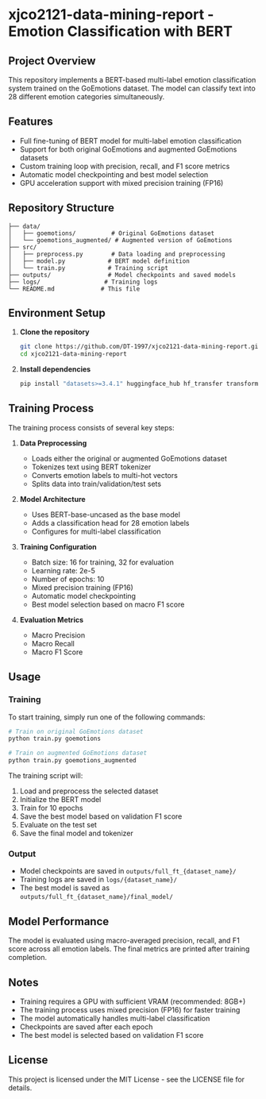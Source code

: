 # xjco2121-data-mining-report - Emotion Classification with BERT

## Project Overview
This repository implements a BERT-based multi-label emotion classification system trained on the GoEmotions dataset. The model can classify text into 28 different emotion categories simultaneously.

## Features
- Full fine-tuning of BERT model for multi-label emotion classification
- Support for both original GoEmotions and augmented GoEmotions datasets
- Custom training loop with precision, recall, and F1 score metrics
- Automatic model checkpointing and best model selection
- GPU acceleration support with mixed precision training (FP16)

## Repository Structure
```
├── data/
│   ├── goemotions/          # Original GoEmotions dataset
│   └── goemotions_augmented/ # Augmented version of GoEmotions
├── src/
│   ├── preprocess.py        # Data loading and preprocessing
│   ├── model.py            # BERT model definition
│   └── train.py            # Training script
├── outputs/                # Model checkpoints and saved models
├── logs/                  # Training logs
└── README.md             # This file
```

## Environment Setup
1. **Clone the repository**
   ```bash
   git clone https://github.com/DT-1997/xjco2121-data-mining-report.git
   cd xjco2121-data-mining-report
   ```

2. **Install dependencies**
   ```bash
   pip install "datasets>=3.4.1" huggingface_hub hf_transfer transformers torch numpy scikit-learn
   ```

## Training Process
The training process consists of several key steps:

1. **Data Preprocessing**
   - Loads either the original or augmented GoEmotions dataset
   - Tokenizes text using BERT tokenizer
   - Converts emotion labels to multi-hot vectors
   - Splits data into train/validation/test sets

2. **Model Architecture**
   - Uses BERT-base-uncased as the base model
   - Adds a classification head for 28 emotion labels
   - Configures for multi-label classification

3. **Training Configuration**
   - Batch size: 16 for training, 32 for evaluation
   - Learning rate: 2e-5
   - Number of epochs: 10
   - Mixed precision training (FP16)
   - Automatic model checkpointing
   - Best model selection based on macro F1 score

4. **Evaluation Metrics**
   - Macro Precision
   - Macro Recall
   - Macro F1 Score

## Usage

### Training
To start training, simply run one of the following commands:

```bash
# Train on original GoEmotions dataset
python train.py goemotions

# Train on augmented GoEmotions dataset
python train.py goemotions_augmented
```

The training script will:
1. Load and preprocess the selected dataset
2. Initialize the BERT model
3. Train for 10 epochs
4. Save the best model based on validation F1 score
5. Evaluate on the test set
6. Save the final model and tokenizer

### Output
- Model checkpoints are saved in `outputs/full_ft_{dataset_name}/`
- Training logs are saved in `logs/{dataset_name}/`
- The best model is saved as `outputs/full_ft_{dataset_name}/final_model/`

## Model Performance
The model is evaluated using macro-averaged precision, recall, and F1 score across all emotion labels. The final metrics are printed after training completion.

## Notes
- Training requires a GPU with sufficient VRAM (recommended: 8GB+)
- The training process uses mixed precision (FP16) for faster training
- The model automatically handles multi-label classification
- Checkpoints are saved after each epoch
- The best model is selected based on validation F1 score

## License
This project is licensed under the MIT License - see the LICENSE file for details.
